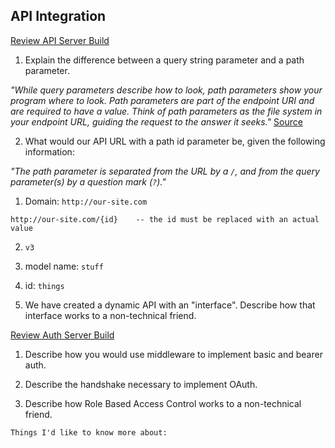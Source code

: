 ## API Integration

[Review API Server Build](https://codefellows.github.io/code-401-javascript-guide/curriculum/apps-and-libraries/api-server/)

1. Explain the difference between a query string parameter and a path parameter.

_"While query parameters describe how to look, path parameters show your program where to look. Path parameters are part of the endpoint URI and are required to have a value. Think of path parameters as the file system in your endpoint URL, guiding the request to the answer it seeks."_ [Source](https://www.google.com/search?q=what+is+the+difference+between+a+query+string+parameter+and+a+path+parameter%3F&oq=what+is+the+difference+between+a+query+string+parameter+and+a+path+parameter%3F&aqs=chrome..69i57.11809j0j1&sourceid=chrome&ie=UTF-8)

2. What would our API URL with a path id parameter be, given the following information:

_"The path parameter is separated from the URL by a `/`, and from the query parameter(s) by a question mark (`?`)."_

  1. Domain: `http://our-site.com`

    http://our-site.com/{id}    -- the id must be replaced with an actual value

  2. `v3`

    

  3. model name: `stuff`


  4. id: `things`


3. We have created a dynamic API with an "interface". Describe how that interface works to a non-technical friend. 


[Review Auth Server Build](https://codefellows.github.io/code-401-javascript-guide/curriculum/apps-and-libraries/auth-server/)

1. Describe how you would use middleware to implement basic and bearer auth.


2. Describe the handshake necessary to implement OAuth.


3. Describe how Role Based Access Control works to a non-technical friend.



`Things I'd like to know more about:`
